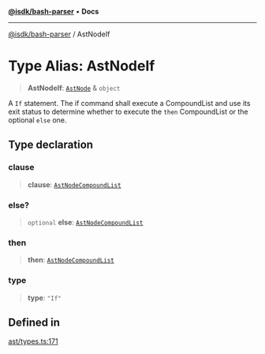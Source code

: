 [**@isdk/bash-parser**](../README.md) • **Docs**

***

[@isdk/bash-parser](../globals.md) / AstNodeIf

# Type Alias: AstNodeIf

> **AstNodeIf**: [`AstNode`](AstNode.md) & `object`

A `If` statement. The if command shall execute a CompoundList and use its exit status to determine whether to execute the `then` CompoundList or the optional `else` one.

## Type declaration

### clause

> **clause**: [`AstNodeCompoundList`](AstNodeCompoundList.md)

### else?

> `optional` **else**: [`AstNodeCompoundList`](AstNodeCompoundList.md)

### then

> **then**: [`AstNodeCompoundList`](AstNodeCompoundList.md)

### type

> **type**: `"If"`

## Defined in

[ast/types.ts:171](https://github.com/mattiasrunge/bash-parser/blob/98089d9104089a44eb5db425f3c3a8de14075f75/src/ast/types.ts#L171)
